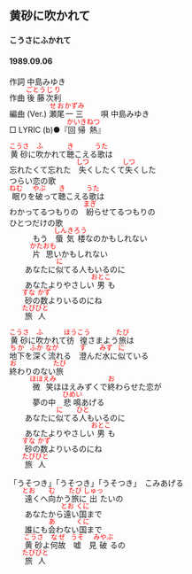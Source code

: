<style type="text/css">
	ruby{
	    ruby-position: over;
	}
	ruby > rt{font-size: 12px;color:red;}
	p{font:16px;font-size: '楷体'}
</style>
## 黄砂に吹かれて
#### こうさにふかれて
#### 1989.09.06


作詞     中島みゆき  
作曲      <ruby><rb>後藤</rb><rp>(</rp><rt>ごとう</rt><rp>)</rp></ruby><ruby><rb>次</rb><rp>(</rp><rt>じ</rt><rp>)</rp></ruby><ruby><rb>利</rb><rp>(</rp><rt>り</rt><rp>)</rp></ruby>  
編曲 (Ver.) <ruby><rb>瀬尾</rb><rp>(</rp><rt>せお</rt><rp>)</rp></ruby><ruby><rb>一三</rb><rp>(</rp><rt>かずみ</rt><rp>)</rp></ruby>　　 
唄     中島みゆき   
□ LYRIC (b)●『<ruby><rb>回帰</rb><rp>(</rp><rt>かいき</rt><rp>)</rp></ruby><ruby><rb>熱</rb><rp>(</rp><rt>ねつ</rt><rp>)</rp></ruby>』　　  
  
  
<ruby><rb>黄砂</rb><rp>(</rp><rt>こうさ</rt><rp>)</rp></ruby>に<ruby><rb>吹</rb><rp>(</rp><rt>ふ</rt><rp>)</rp></ruby>かれて<ruby><rb>聴</rb><rp>(</rp><rt>き</rt><rp>)</rp></ruby>こえる<ruby><rb>歌</rb><rp>(</rp><rt>うた</rt><rp>)</rp></ruby>は  
忘れたくて忘れた　<ruby><rb>失</rb><rp>(</rp><rt>しつ</rt><rp>)</rp></ruby>くしたくて<ruby><rb>失</rb><rp>(</rp><rt>しつ</rt><rp>)</rp></ruby>くした  
つらい恋の歌  
<ruby><rb>眠</rb><rp>(</rp><rt>ねむ</rt><rp>)</rp></ruby>りを<ruby><rb>破</rb><rp>(</rp><rt>やぶ</rt><rp>)</rp></ruby>って<ruby><rb>聴</rb><rp>(</rp><rt>き</rt><rp>)</rp></ruby>こえる<ruby><rb>歌</rb><rp>(</rp><rt>うた</rt><rp>)</rp></ruby>は  
わかってるつもりの　<ruby><rb>紛</rb><rp>(</rp><rt>まぎ</rt><rp>)</rp></ruby>らせてるつもりの  
ひとつだけの歌  
　　　もう　<ruby><rb>蜃気楼</rb><rp>(</rp><rt>しんきろう</rt><rp>)</rp></ruby>なのかもしれない  
　　　<ruby><rb>片思</rb><rp>(</rp><rt>かたおも</rt><rp>)</rp></ruby>いかもしれない  
　　あなたに<ruby><rb>似</rb><rp>(</rp><rt>に</rt><rp>)</rp></ruby>てる人もいるのに  
　　あなたよりやさしい<ruby><rb>男</rb><rp>(</rp><rt>おとこ</rt><rp>)</rp></ruby>も  
　　<ruby><rb>砂</rb><rp>(</rp><rt>すな</rt><rp>)</rp></ruby>の<ruby><rb>数</rb><rp>(</rp><rt>かず</rt><rp>)</rp></ruby>よりいるのにね  
　　<ruby><rb>旅人</rb><rp>(</rp><rt>たびびと</rt><rp>)</rp></ruby>  
  
<ruby><rb>黄砂</rb><rp>(</rp><rt>こうさ</rt><rp>)</rp></ruby>に<ruby><rb>吹</rb><rp>(</rp><rt>ふ</rt><rp>)</rp></ruby>かれて<ruby><rb>彷徨</rb><rp>(</rp><rt>ほうこう</rt><rp>)</rp></ruby>さまよう<ruby><rb>旅</rb><rp>(</rp><rt>たび</rt><rp>)</rp></ruby>は  
<ruby><rb>地下</rb><rp>(</rp><rt>ちか</rt><rp>)</rp></ruby>を<ruby><rb>深</rb><rp>(</rp><rt>ふか</rt><rp>)</rp></ruby>く<ruby><rb>流</rb><rp>(</rp><rt>なが</rt><rp>)</rp></ruby>れる　<ruby><rb>澄</rb><rp>(</rp><rt>す</rt><rp>)</rp></ruby>んだ<ruby><rb>水</rb><rp>(</rp><rt>みず</rt><rp>)</rp></ruby>に<ruby><rb>似</rb><rp>(</rp><rt>に</rt><rp>)</rp></ruby>ている  
<ruby><rb>終</rb><rp>(</rp><rt>お</rt><rp>)</rp></ruby>わりのない<ruby><rb>旅</rb><rp>(</rp><rt>たび</rt><rp>)</rp></ruby>  
　　　<ruby><rb>微笑</rb><rp>(</rp><rt>ほほえみ</rt><rp>)</rp></ruby>ほほえみずくで<ruby><rb>終</rb><rp>(</rp><rt>お</rt><rp>)</rp></ruby>わらせた恋が  
　　　夢の中　<ruby><rb>悲鳴</rb><rp>(</rp><rt>ひめい</rt><rp>)</rp></ruby>あげる  
　　あなたに<ruby><rb>似</rb><rp>(</rp><rt>に</rt><rp>)</rp></ruby>てる<ruby><rb>人</rb><rp>(</rp><rt>ひと</rt><rp>)</rp></ruby>もいるのに  
　　あなたよりやさしい<ruby><rb>男</rb><rp>(</rp><rt>おとこ</rt><rp>)</rp></ruby>も  
　　<ruby><rb>砂</rb><rp>(</rp><rt>すな</rt><rp>)</rp></ruby>の<ruby><rb>数</rb><rp>(</rp><rt>かず</rt><rp>)</rp></ruby>よりいるのにね  
　　<ruby><rb>旅人</rb><rp>(</rp><rt>たびびと</rt><rp>)</rp></ruby>  
  
「うそつき」「うそつき」「うそつき」　こみあげる  
　　<ruby><rb>遠</rb><rp>(</rp><rt>とお</rt><rp>)</rp></ruby>くへ<ruby><rb>向</rb><rp>(</rp><rt>む</rt><rp>)</rp></ruby>かう<ruby><rb>旅</rb><rp>(</rp><rt>たび</rt><rp>)</rp></ruby>に<ruby><rb>出</rb><rp>(</rp><rt>しゅっ</rt><rp>)</rp></ruby>たいの  
　　あなたから<ruby><rb>遠</rb><rp>(</rp><rt>とお</rt><rp>)</rp></ruby>い<ruby><rb>国</rb><rp>(</rp><rt>くに</rt><rp>)</rp></ruby>まで  
　　誰にも<ruby><rb>会</rb><rp>(</rp><rt>あ</rt><rp>)</rp></ruby>わない<ruby><rb>国</rb><rp>(</rp><rt>くに</rt><rp>)</rp></ruby>まで  
　　<ruby><rb>黄砂</rb><rp>(</rp><rt>こうさ</rt><rp>)</rp></ruby>よ<ruby><rb>何故</rb><rp>(</rp><rt>なぜ</rt><rp>)</rp></ruby>　<ruby><rb>嘘</rb><rp>(</rp><rt>うそ</rt><rp>)</rp></ruby>　見<ruby><rb>破</rb><rp>(</rp><rt>みやぶ</rt><rp>)</rp></ruby>るの  
　　<ruby><rb>旅人</rb><rp>(</rp><rt>たびびと</rt><rp>)</rp></ruby>  